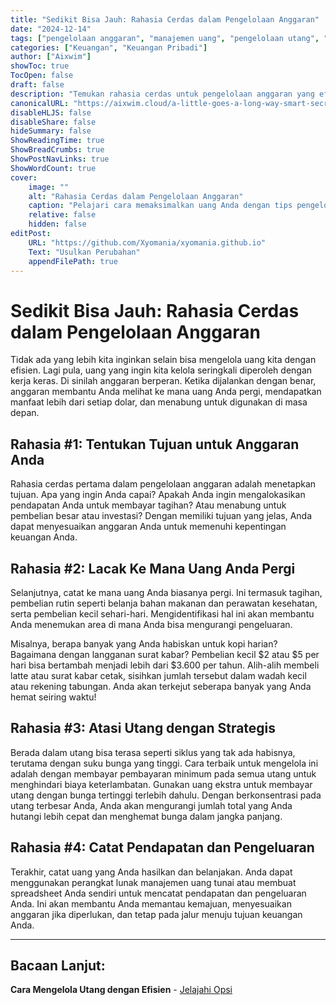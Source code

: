 ```yaml
---
title: "Sedikit Bisa Jauh: Rahasia Cerdas dalam Pengelolaan Anggaran"
date: "2024-12-14"
tags: ["pengelolaan anggaran", "manajemen uang", "pengelolaan utang", "perencanaan keuangan"]
categories: ["Keuangan", "Keuangan Pribadi"]
author: ["Aixwim"]
showToc: true
TocOpen: false
draft: false
description: "Temukan rahasia cerdas untuk pengelolaan anggaran yang efektif, mengelola utang, dan melacak pengeluaran Anda untuk menghemat lebih banyak uang."
canonicalURL: "https://aixwim.cloud/a-little-goes-a-long-way-smart-secrets-to-budgeting"
disableHLJS: false
disableShare: false
hideSummary: false
ShowReadingTime: true
ShowBreadCrumbs: true
ShowPostNavLinks: true
ShowWordCount: true
cover:
    image: ""
    alt: "Rahasia Cerdas dalam Pengelolaan Anggaran"
    caption: "Pelajari cara memaksimalkan uang Anda dengan tips pengelolaan anggaran ini."
    relative: false
    hidden: false
editPost:
    URL: "https://github.com/Xyomania/xyomania.github.io"
    Text: "Usulkan Perubahan"
    appendFilePath: true
---
```


# Sedikit Bisa Jauh: Rahasia Cerdas dalam Pengelolaan Anggaran

Tidak ada yang lebih kita inginkan selain bisa mengelola uang kita dengan efisien. Lagi pula, uang yang ingin kita kelola seringkali diperoleh dengan kerja keras. Di sinilah anggaran berperan. Ketika dijalankan dengan benar, anggaran membantu Anda melihat ke mana uang Anda pergi, mendapatkan manfaat lebih dari setiap dolar, dan menabung untuk digunakan di masa depan.

## Rahasia #1: Tentukan Tujuan untuk Anggaran Anda

Rahasia cerdas pertama dalam pengelolaan anggaran adalah menetapkan tujuan. Apa yang ingin Anda capai? Apakah Anda ingin mengalokasikan pendapatan Anda untuk membayar tagihan? Atau menabung untuk pembelian besar atau investasi? Dengan memiliki tujuan yang jelas, Anda dapat menyesuaikan anggaran Anda untuk memenuhi kepentingan keuangan Anda.

## Rahasia #2: Lacak Ke Mana Uang Anda Pergi

Selanjutnya, catat ke mana uang Anda biasanya pergi. Ini termasuk tagihan, pembelian rutin seperti belanja bahan makanan dan perawatan kesehatan, serta pembelian kecil sehari-hari. Mengidentifikasi hal ini akan membantu Anda menemukan area di mana Anda bisa mengurangi pengeluaran.

Misalnya, berapa banyak yang Anda habiskan untuk kopi harian? Bagaimana dengan langganan surat kabar? Pembelian kecil $2 atau $5 per hari bisa bertambah menjadi lebih dari $3.600 per tahun. Alih-alih membeli latte atau surat kabar cetak, sisihkan jumlah tersebut dalam wadah kecil atau rekening tabungan. Anda akan terkejut seberapa banyak yang Anda hemat seiring waktu!

## Rahasia #3: Atasi Utang dengan Strategis

Berada dalam utang bisa terasa seperti siklus yang tak ada habisnya, terutama dengan suku bunga yang tinggi. Cara terbaik untuk mengelola ini adalah dengan membayar pembayaran minimum pada semua utang untuk menghindari biaya keterlambatan. Gunakan uang ekstra untuk membayar utang dengan bunga tertinggi terlebih dahulu. Dengan berkonsentrasi pada utang terbesar Anda, Anda akan mengurangi jumlah total yang Anda hutangi lebih cepat dan menghemat bunga dalam jangka panjang.

## Rahasia #4: Catat Pendapatan dan Pengeluaran

Terakhir, catat uang yang Anda hasilkan dan belanjakan. Anda dapat menggunakan perangkat lunak manajemen uang tunai atau membuat spreadsheet Anda sendiri untuk mencatat pendapatan dan pengeluaran Anda. Ini akan membantu Anda memantau kemajuan, menyesuaikan anggaran jika diperlukan, dan tetap pada jalur menuju tujuan keuangan Anda.

---
## Bacaan Lanjut:
**Cara Mengelola Utang dengan Efisien** - [Jelajahi Opsi](https://www.daveramsey.com/blog/how-to-pay-off-debt)
